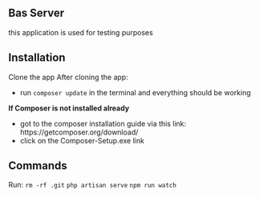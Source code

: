 ## Bas Server
<p>this application is used for testing purposes</p>

## Installation
Clone the app
After cloning the app:
- run `composer update` in the terminal and everything should be working

<b>If Composer is not installed already</b>
<ul>
  <li>got to the composer installation guide via this link: https://getcomposer.org/download/</li>
  <li>click on the Composer-Setup.exe link</li>
</ul>



## Commands
Run:
`rm -rf .git`
`php artisan serve`
`npm run watch`